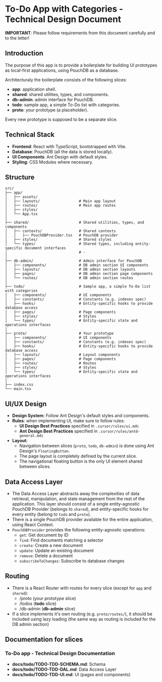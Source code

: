 # To-Do App with Categories - Technical Design Document

**IMPORTANT**: Please follow requirements from this document carefully and to the letter!

## Introduction

The purpose of this app is to provide a boilerplate for building UI prototypes as local-first applications, using PouchDB as a database. 

Architecturaly the boilerplate consists of the following slices:
- **app**: application shell.
- **shared**: shared utilities, types, and components.
- **db-admin**: admin interface for PouchDB.
- **todo**: sample app, a simple To-Do list with categories.
- **proto**: your prototype (a placeholder).

Every new prototype is supposed to be a separate slice.

## Technical Stack

- **Frontend**: React with TypeScript, bootstrapped with Vite.
- **Database**: PouchDB (all the data is stored locally).
- **UI Components**: Ant Design with default styles.
- **Styling**: CSS Modules where necessary.

## Structure

```
src/
├── app/
│   ├── assets/
│   ├── layouts/                  # Main app layout
│   ├── routes/                   # Main app routes
│   ├── styles/
│   └── App.tsx
│
├── shared/                       # Shared utilities, types, and components
│   ├── contexts/                 # Shared contexts
│   │   ├── PouchDBProvider.tsx   # PouchDB provider
│   ├── styles/                   # Shared styles 
│   └── types/                    # Shared types, including entity-specific document interfaces
│                                 # - 
│
├── db-admin/                     # Admin interface for PouchDB
│   ├── components/               # DB admin section UI components
│   ├── layouts/                  # DB admin section layouts
│   ├── pages/                    # DB admin section page components
│   └── routes/                   # DB admin section routes
│
├── todo/                         # Sample app, a simple To-Do list with categories
│   ├── components/               # UI components
│   ├── constants/                # Constants (e.g. indexes spec)
│   ├── hooks/                    # Entity-specific hooks to provide database access
│   ├── pages/                    # Page components
│   ├── styles/                   # Styles
│   └── types/                    # Entity-specific state and operations interfaces
│
├── proto/                        # Your prototype
│   ├── components/               # UI components
│   ├── constants/                # Constants (e.g. indexes spec)
│   ├── hooks/                    # Entity-specific hooks to provide database access
│   ├── layouts/                  # Layout components
│   ├── pages/                    # Page components
│   ├── routes/                   # Routes
│   ├── styles/                   # Styles
│   └── types/                    # Entity-specific state and operations interfaces
│
├── index.css
└── main.tsx
```

## UI/UX Design

- **Design System**: Follow Ant Design's default styles and components.
- **Rules**: when implementing UI, make sure to follow rules: 
  - **UI Design Best Practices** specified in `.cursor/rules/ui.mdc` 
  - **Ant Design Best Practices** specified in `.cursor/rules/antd-general.mdc`
- **Layout**:
  - Navigation between slices (`proto`, `todo`, `db-admin`) is done using Ant Design's `FloatingButton`.
  - The page layout is completely defined by the current slice. 
  - The navigational floating button is the only UI element shared between slices.

## Data Access Layer

- The Data Access Layer abstracts away the complexities of data retrieval, manipulation, and state management from the rest of the application. This layer should consist of a single entity-agnostic PouchDB Provider (belongs to `shared`), and entity-specific hooks for every entity (belong to `todo` and `proto`).
- There is a single PouchDB provider available for the entire application, using React Context.
- `PouchDBProvider` provides the following entity-agnostic operations:
  - `get`: Get document by ID
  - `find`: Find documents matching a selector
  - `create`: Create a new document
  - `update`: Update an existing document
  - `remove`: Delete a document
  - `subscribeToChanges`: Subscribe to database changes

## Routing

- There is a React Router with routes for every slice (except for `app` and `shared`):
  - /proto (your prototype slice)
  - /todos (**todo** slice)
  - /db-admin (**db-admin** slice)
- If a slice implements it's own routing (e.g. `proto/routes/`), it should be included using lazy loading (the same way as routing is included for the DB admin section)

## Documentation for slices

### To-Do app - Technical Design Documentation

- **docs/todo/TODO-TDD-SCHEMA.md**: Schema
- **docs/todo/TODO-TDD-DAL.md**: Data Access Layer
- **docs/todo/TODO-TDD-UI.md**: UI (pages and components)
